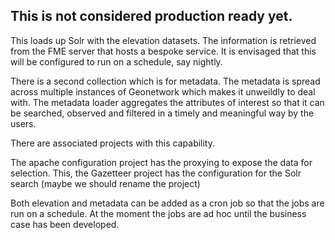 ## This is not considered production ready yet.

This loads up Solr with the elevation datasets. The information is retrieved from the
FME server that hosts a bespoke service. It is envisaged that this will be
configured to run on a schedule, say nightly.

There is a second collection which is for metadata. The metadata is spread across multiple instances of Geonetwork
which makes it unweildly to deal with. The metadata loader aggregates the attributes of interest so that it
can be searched, observed and filtered in a timely and meaningful way by the users.

There are associated projects with this capability.

The apache configuration project has the proxying to expose the data for selection.
This, the Gazetteer project has the configuration for the Solr search (maybe we should rename the project)

Both elevation and metadata can be added as a cron job so that the jobs are run on a schedule. At the moment
the jobs are ad hoc until the business case has been developed.